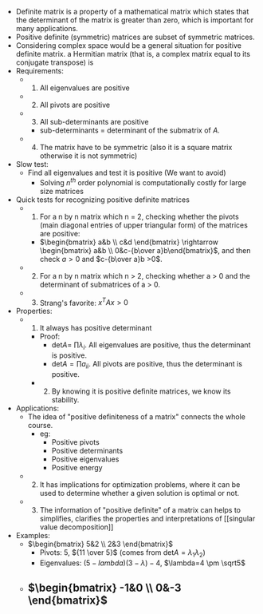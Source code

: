 - Definite matrix is a property of a mathematical matrix which states that the determinant of the matrix is greater than zero, which is important for many applications.
- Positive definite (symmetric) matrices are subset of symmetric matrices. 
- Considering complex space would be a general situation for positive definite matrix. a Hermitian matrix (that is, a complex matrix equal to its conjugate transpose) is 
- Requirements:
	- 1. All eigenvalues are positive
	- 2. All pivots are positive
	- 3. All sub-determinants are positive
		- sub-determinants = determinant of the submatrix of $A$. 
	- 4. The matrix have to be symmetric (also it is a square matrix otherwise it is not symmetric)
- Slow test:
	- Find all eigenvalues and test it is positive (We want to avoid) 
		- Solving $n^{th}$ order polynomial is computationally costly for large size matrices
- Quick tests for recognizing positive definite matrices
	- 1. For a n by n matrix which n = 2, checking whether the pivots (main diagonal entries of upper triangular form) of the matrices are positive: 
		- $\begin{bmatrix} a&b \\ c&d \end{bmatrix} \rightarrow \begin{bmatrix} a&b \\ 0&c-{b\over a}b\end{bmatrix}$, and then check $a > 0$ and $c-{b\over a}b >0$.
	- 2. For a n by n matrix which n > 2, checking whether a > 0 and the determinant of submatrices of a > 0.
	- 3. Strang's favorite: $x^TAx > 0$
- Properties:
	- 1. It always has positive determinant
		- Proof:
			- $\text{det}A =$ $\prod \lambda_i$. All eigenvalues are positive, thus the determinant is positive. 
			- $\text{det}A = \prod a_{ii}$. All pivots are positive, thus the determinant is positive.
	   - 2. By knowing it is positive definite matrices, we know its stability.
- Applications: 
	- The idea of "positive definiteness of a matrix" connects the whole course.
		- eg:
			- Positive pivots
			- Positive determinants
			- Positive eigenvalues
			- Positive energy
	- 2. It has implications for optimization problems, where it can be used to determine whether a given solution is optimal or not. 
	- 3. The information of "positive definite" of a matrix can helps to simplifies, clarifies the properties and interpretations of [[singular value decomposition]]
- Examples:
	- $\begin{bmatrix} 5&2 \\ 2&3 \end{bmatrix}$
		- Pivots: 5, ${11 \over 5}$ (comes from $\text{det}A = \lambda_1 \lambda_2)$
		- Eigenvalues: $(5-lambda)(3-\lambda)-4$, $\lambda=4 \pm \sqrt5$ 
	- $\begin{bmatrix} -1&0 \\ 0&-3 \end{bmatrix}$
		- 